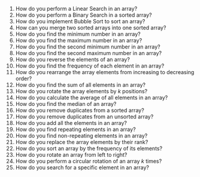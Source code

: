 1. How do you perform a Linear Search in an array?
2. How do you perform a Binary Search in a sorted array?
3. How do you implement Bubble Sort to sort an array?
4. How can you merge two sorted arrays into one sorted array?
5. How do you find the minimum number in an array?
6. How do you find the maximum number in an array?
7. How do you find the second minimum number in an array?
8. How do you find the second maximum number in an array?
9. How do you reverse the elements of an array?
10. How do you find the frequency of each element in an array?
11. How do you rearrange the array elements from increasing to decreasing order?
12. How do you find the sum of all elements in an array?
13. How do you rotate the array elements by *k* positions?
14. How do you calculate the average of all elements in an array?
15. How do you find the median of an array?
16. How do you remove duplicates from a sorted array?
17. How do you remove duplicates from an unsorted array?
18. How do you add all the elements in an array?
19. How do you find repeating elements in an array?
20. How do you find non-repeating elements in an array?
21. How do you replace the array elements by their rank?
22. How do you sort an array by the frequency of its elements?
23. How do you rotate an array from left to right?
24. How do you perform a circular rotation of an array *k* times?
25. How do you search for a specific element in an array?  
